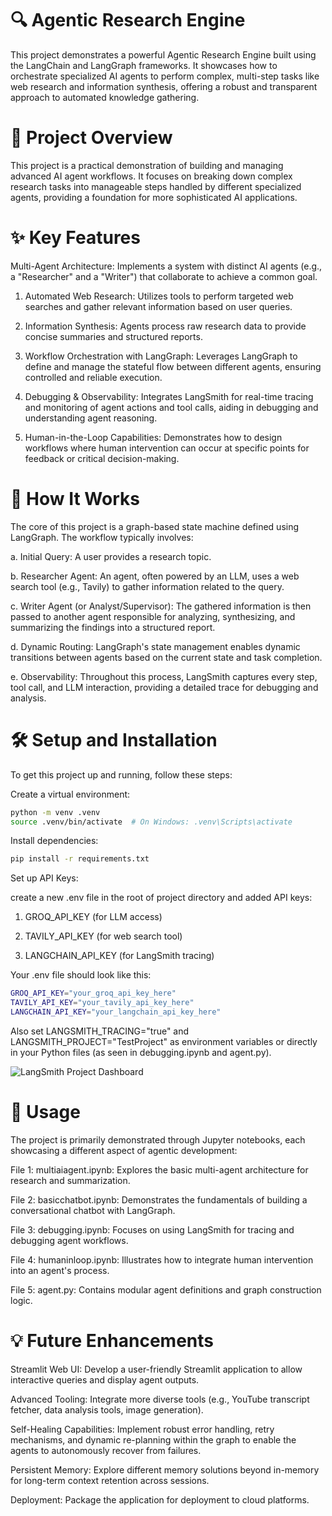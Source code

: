 # 🔍 Agentic Research Engine

This project demonstrates a powerful Agentic Research Engine built using the LangChain and LangGraph frameworks. It showcases how to orchestrate specialized AI agents to perform complex, multi-step tasks like web research and information synthesis, offering a robust and transparent approach to automated knowledge gathering.

# 🌟 Project Overview

This project is a practical demonstration of building and managing advanced AI agent workflows. It focuses on breaking down complex research tasks into manageable steps handled by different specialized agents, providing a foundation for more sophisticated AI applications.


# ✨ Key Features
Multi-Agent Architecture: Implements a system with distinct AI agents (e.g., a "Researcher" and a "Writer") that collaborate to achieve a common goal.

1. Automated Web Research: Utilizes tools to perform targeted web searches and gather relevant information based on user queries.

2. Information Synthesis: Agents process raw research data to provide concise summaries and structured reports.

3. Workflow Orchestration with LangGraph: Leverages LangGraph to define and manage the stateful flow between different agents, ensuring controlled and reliable execution.

4. Debugging & Observability: Integrates LangSmith for real-time tracing and monitoring of agent actions and tool calls, aiding in debugging and understanding agent reasoning.

5. Human-in-the-Loop Capabilities: Demonstrates how to design workflows where human intervention can occur at specific points for feedback or critical decision-making.

# 🧠 How It Works
The core of this project is a graph-based state machine defined using LangGraph. The workflow typically involves:

a. Initial Query: A user provides a research topic.

b. Researcher Agent: An agent, often powered by an LLM, uses a web search tool (e.g., Tavily) to gather information related to the query.

c. Writer Agent (or Analyst/Supervisor): The gathered information is then passed to another agent responsible for analyzing, synthesizing, and summarizing the findings into a structured report.

d. Dynamic Routing: LangGraph's state management enables dynamic transitions between agents based on the current state and task completion.

e. Observability: Throughout this process, LangSmith captures every step, tool call, and LLM interaction, providing a detailed trace for debugging and analysis.

# 🛠️ Setup and Installation
To get this project up and running, follow these steps:

Create a virtual environment:
```bash
python -m venv .venv
source .venv/bin/activate  # On Windows: .venv\Scripts\activate
```
Install dependencies:
```bash
pip install -r requirements.txt
```

Set up API Keys:

create a new .env file in the root of project directory and added  API keys: 

1) GROQ_API_KEY (for LLM access)

2) TAVILY_API_KEY (for web search tool)

3) LANGCHAIN_API_KEY (for LangSmith tracing)

Your .env file should look like this:
```bash
GROQ_API_KEY="your_groq_api_key_here"
TAVILY_API_KEY="your_tavily_api_key_here"
LANGCHAIN_API_KEY="your_langchain_api_key_here"
```

Also set LANGSMITH_TRACING="true" and LANGSMITH_PROJECT="TestProject" as environment variables or directly in your Python files (as seen in debugging.ipynb and agent.py).

![LangSmith Project Dashboard]("C:\Users\harsh\Downloads\dashboard.jpg")

# 🚀 Usage

The project is primarily demonstrated through Jupyter notebooks, each showcasing a different aspect of agentic development:

File 1: multiaiagent.ipynb: Explores the basic multi-agent architecture for research and summarization.

File 2: basicchatbot.ipynb: Demonstrates the fundamentals of building a conversational chatbot with LangGraph.

File 3: debugging.ipynb: Focuses on using LangSmith for tracing and debugging agent workflows.

File 4: humaninloop.ipynb: Illustrates how to integrate human intervention into an agent's process.

File 5: agent.py: Contains modular agent definitions and graph construction logic.



# 💡 Future Enhancements

Streamlit Web UI: Develop a user-friendly Streamlit application to allow interactive queries and display agent outputs.

Advanced Tooling: Integrate more diverse tools (e.g., YouTube transcript fetcher, data analysis tools, image generation).

Self-Healing Capabilities: Implement robust error handling, retry mechanisms, and dynamic re-planning within the graph to enable the agents to autonomously recover from failures.

Persistent Memory: Explore different memory solutions beyond in-memory for long-term context retention across sessions.

Deployment: Package the application for deployment to cloud platforms.







